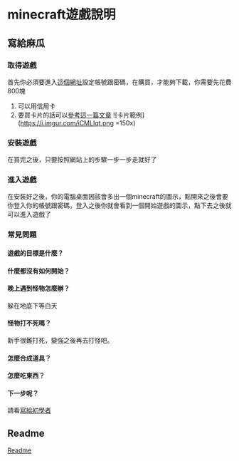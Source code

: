 # minecraft遊戲說明

## 寫給麻瓜

### 取得遊戲
首先你必須要進入[這個網址](https://my.minecraft.net/zh-hant/store/minecraft/#register)設定帳號跟密碼，在購買，才能夠下載，你需要先花費800塊

1. 可以用信用卡
2. 要買卡片的話可以[參考這一篇文章](https://www.seegc.com.tw/archives/39149)
 ![卡片範例](https://i.imgur.com/iCMLIqt.png =150x)
 
### 安裝遊戲
在買完之後，只要按照網站上的步驟一步一步走就好了
 
 
### 進入遊戲
 在安裝好之後，你的電腦桌面因該會多出一個minecraft的圖示，點開來之後會要你登入你的帳號跟密碼，登入之後你就會看到一個開始遊戲的圖示，點下去之後就可以進入遊戲了


### 常見問題

#### 遊戲的目標是什麼？

#### 什麼都沒有如何開始？

#### 晚上遇到怪物怎麼辦？

躲在地底下等白天

#### 怪物打不死嗎？

新手很難打死，變強之後再去打怪吧。

#### 怎麼合成道具？

#### 怎麼吃東西？

#### 下一步呢？

請看[寫給初學者](https://hackmd.io/5fJF_mU8S0e915U6h7dG2w)



## Readme

[Readme](https://hackmd.io/Ot4aLYwFQ_WuHbGAP67iDQ?both)







